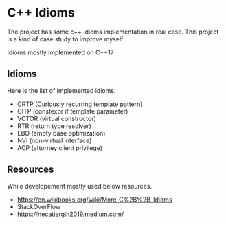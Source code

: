 # C++ Idioms

The project has some c++ idioms implementation in real case.
This project is a kind of case study to improve myself.

Idioms mostly implemented on C++17

## Idioms
Here is the list of implemented idioms.
- CRTP (Curiously recurring template pattern)
- CITP (constexpr if template parameter)
- VCTOR (virtual constructor)
- RTR (return type resolver)
- EBO (empty base optimization)
- NVI (non-virtual interface)
- ACP (attorney client privilege)

## Resources
While developement mostly used below resources.

- https://en.wikibooks.org/wiki/More_C%2B%2B_Idioms
- StackOverFlow
- https://necatiergin2019.medium.com/
